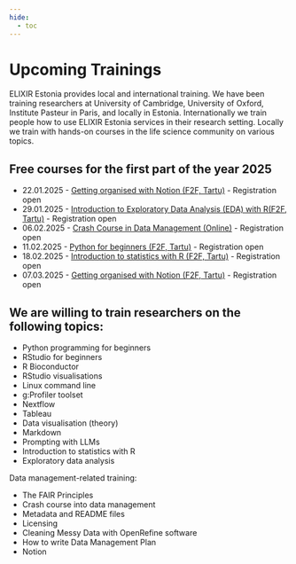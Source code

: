 ```yaml
---
hide:
  - toc
---
```

# Upcoming Trainings

ELIXIR Estonia provides local and international training. We have been training
researchers at University of Cambridge, University of Oxford, Institute Pasteur
in Paris, and locally in Estonia. Internationally we train people how to use
ELIXIR Estonia services in their research setting. Locally we train with
hands-on courses in the life science community on various topics.

## Free courses for the first part of the year 2025

* 22.01.2025 - [Getting organised with Notion (F2F, Tartu)](https://elixir.ut.ee/news/2025/01/02/Notion_22-01/) - Registration open
* 29.01.2025 - [Introduction to Exploratory Data Analysis (EDA) with R(F2F, Tartu)](https://elixir.ut.ee/news/2025/01/02/Exploratory_data_analysis/) - Registration open
* 06.02.2025 - [Crash Course in Data Management (Online)](https://elixir.ut.ee/news/2025/01/10/Crash_course_DM_06-02/) - Registration open
* 11.02.2025 - [Python for beginners (F2F, Tartu)](https://elixir.ut.ee/news/2025/01/13/Python_11-02/) - Registration open
* 18.02.2025 - [Introduction to statistics with R (F2F, Tartu)](https://elixir.ut.ee/news/2025/01/13/Intro_statistics_R_18-02/) - Registration open
* 07.03.2025 - [Getting organised with Notion (F2F, Tartu)](https://elixir.ut.ee/news/2025/01/02/Notion_07-03/) - Registration open


## We are willing to train researchers on the following topics:

* Python programming for beginners
* RStudio for beginners
* R Bioconductor
* RStudio visualisations
* Linux command line
* g:Profiler toolset
* Nextflow
* Tableau
* Data visualisation (theory)
* Markdown
* Prompting with LLMs
* Introduction to statistics with R
* Exploratory data analysis

Data management-related training:

* The FAIR Principles
* Crash course into data management
* Metadata and README files
* Licensing
* Cleaning Messy Data with OpenRefine software
* How to write Data Management Plan
* Notion
